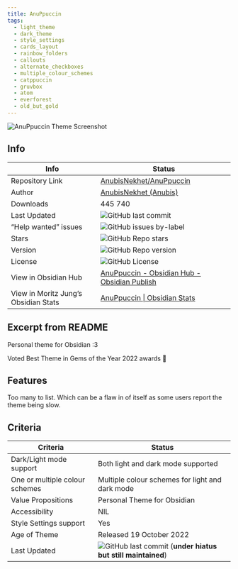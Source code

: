 ```yaml
---
title: AnuPpuccin
tags:
  - light_theme
  - dark_theme
  - style_settings
  - cards_layout
  - rainbow_folders
  - callouts
  - alternate_checkboxes
  - multiple_colour_schemes
  - catppuccin
  - gruvbox
  - atom
  - everforest
  - old_but_gold
---
```


![AnuPpuccin Theme Screenshot](https://raw.githubusercontent.com/AnubisNekhet/AnuPpuccin/refs/heads/main/assets/gh-preview.webp)

## Info

|Info|Status|
|---|---|
|Repository Link|[AnubisNekhet/AnuPpuccin](https://github.com/AnubisNekhet/AnuPpuccin)|
|Author|[AnubisNekhet (Anubis)](https://github.com/AnubisNekhet)|
|Downloads|445 740|
|Last Updated|![GitHub last commit](https://img.shields.io/github/last-commit/AnubisNekhet/AnuPpuccin?color=573E7A&amp;label=last%20update&amp;logo=github&amp;style=for-the-badge)|
|“Help wanted” issues|![GitHub issues by-label](https://img.shields.io/github/issues/AnubisNekhet/AnuPpuccin/help%20wanted?color=573E7A&amp;logo=github&amp;style=for-the-badge)|
|Stars|![GitHub Repo stars](https://img.shields.io/github/stars/AnubisNekhet/AnuPpuccin?color=573E7A&amp;logo=github&amp;style=for-the-badge)|
|Version|![GitHub Repo version](https://img.shields.io/github/v/release/AnubisNekhet/AnuPpuccin?color=573E7A&amp;logo=github&amp;style=for-the-badge&sort=semver)|
|License|![GitHub License](https://img.shields.io/github/license/AnubisNekhet/AnuPpuccin?style=for-the-badge)|
|View in Obsidian Hub|[AnuPpuccin \- Obsidian Hub \- Obsidian Publish](https://publish.obsidian.md/hub/02+-+Community+Expansions/02.05+All+Community+Expansions/Themes/AnuPpuccin)|
|View in Moritz Jung’s Obsidian Stats|[AnuPpuccin \| Obsidian Stats](https://www.moritzjung.dev/obsidian-stats/themes/anuppuccin/)|

## Excerpt from README

Personal theme for Obsidian :3

Voted Best Theme in Gems of the Year 2022 awards 🎉

## Features

Too many to list. Which can be a flaw in of itself as some users report the theme being slow.

## Criteria

|Criteria|Status|
|---|---|
|Dark/Light mode support|Both light and dark mode supported|
|One or multiple colour schemes|Multiple colour schemes for light and dark mode|
|Value Propositions|Personal Theme for Obsidian|
|Accessibility|NIL|
|Style Settings support|Yes|
|Age of Theme|Released 19 October 2022|
|Last Updated|![GitHub last commit](https://img.shields.io/github/last-commit/AnubisNekhet/AnuPpuccin?color=573E7A&amp;label=last%20update&amp;logo=github&amp;style=for-the-badge) (**under hiatus but still maintained**)|
